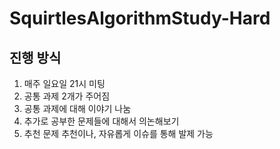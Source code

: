 # SquirtlesAlgorithmStudy-Hard

## 진행 방식
1. 매주 일요일 21시 미팅
2. 공통 과제 2개가 주어짐
3. 공통 과제에 대해 이야기 나눔
4. 추가로 공부한 문제들에 대해서 의논해보기
5. 추천 문제 추천이나, 자유롭게 이슈를 통해 발제 가능
